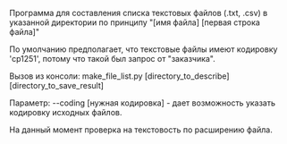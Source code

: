 Программа для составления списка текстовых файлов (.txt, .csv) в указанной директории
по принципу "[имя файла] [первая строка файла]"

По умолчанию предполагает, что текстовые файлы имеют кодировку 'cp1251',
потому что такой был запрос от "заказчика".

Вызов из консоли:
make_file_list.py [directory_to_describe] [directory_to_save_result]

Параметр:
--coding [нужная кодировка] - дает возможность указать кодировку исходных файлов.

На данный момент проверка на текстовость по расширению файла.